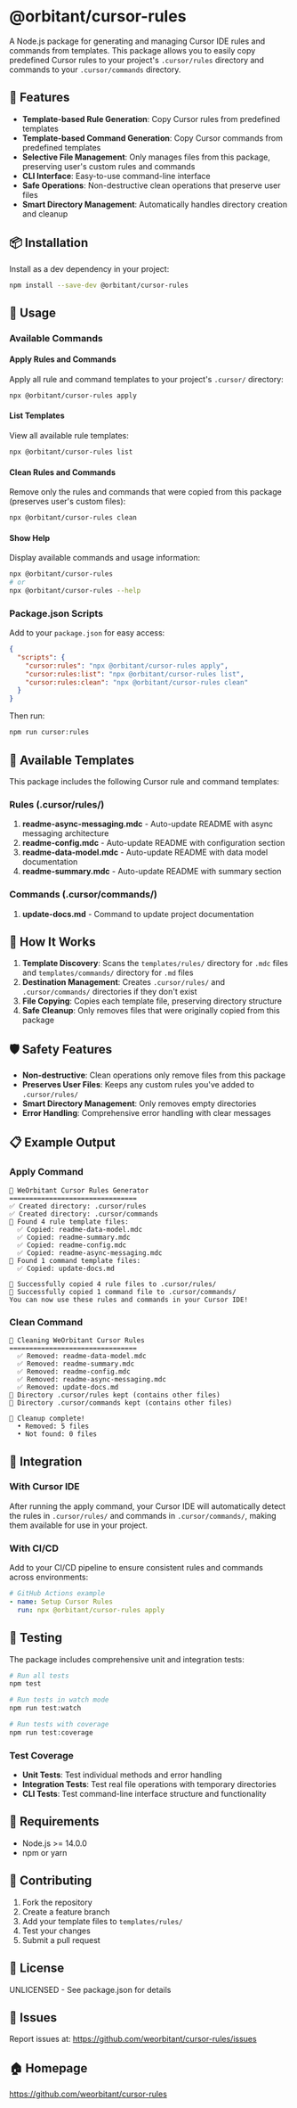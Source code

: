 # @orbitant/cursor-rules

A Node.js package for generating and managing Cursor IDE rules and commands from templates. This package allows you to easily copy predefined Cursor rules to your project's `.cursor/rules` directory and commands to your `.cursor/commands` directory.

## 🚀 Features

- **Template-based Rule Generation**: Copy Cursor rules from predefined templates
- **Template-based Command Generation**: Copy Cursor commands from predefined templates
- **Selective File Management**: Only manages files from this package, preserving user's custom rules and commands
- **CLI Interface**: Easy-to-use command-line interface
- **Safe Operations**: Non-destructive clean operations that preserve user files
- **Smart Directory Management**: Automatically handles directory creation and cleanup

## 📦 Installation

Install as a dev dependency in your project:

```bash
npm install --save-dev @orbitant/cursor-rules
```

## 🎯 Usage

### Available Commands

#### Apply Rules and Commands
Apply all rule and command templates to your project's `.cursor/` directory:

```bash
npx @orbitant/cursor-rules apply
```

#### List Templates
View all available rule templates:

```bash
npx @orbitant/cursor-rules list
```

#### Clean Rules and Commands
Remove only the rules and commands that were copied from this package (preserves user's custom files):

```bash
npx @orbitant/cursor-rules clean
```

#### Show Help
Display available commands and usage information:

```bash
npx @orbitant/cursor-rules
# or
npx @orbitant/cursor-rules --help
```

### Package.json Scripts

Add to your `package.json` for easy access:

```json
{
  "scripts": {
    "cursor:rules": "npx @orbitant/cursor-rules apply",
    "cursor:rules:list": "npx @orbitant/cursor-rules list",
    "cursor:rules:clean": "npx @orbitant/cursor-rules clean"
  }
}
```

Then run:
```bash
npm run cursor:rules
```

## 📁 Available Templates

This package includes the following Cursor rule and command templates:

### Rules (.cursor/rules/)
1. **readme-async-messaging.mdc** - Auto-update README with async messaging architecture
2. **readme-config.mdc** - Auto-update README with configuration section
3. **readme-data-model.mdc** - Auto-update README with data model documentation
4. **readme-summary.mdc** - Auto-update README with summary section

### Commands (.cursor/commands/)
1. **update-docs.md** - Command to update project documentation

## 🔧 How It Works

1. **Template Discovery**: Scans the `templates/rules/` directory for `.mdc` files and `templates/commands/` directory for `.md` files
2. **Destination Management**: Creates `.cursor/rules/` and `.cursor/commands/` directories if they don't exist
3. **File Copying**: Copies each template file, preserving directory structure
4. **Safe Cleanup**: Only removes files that were originally copied from this package

## 🛡️ Safety Features

- **Non-destructive**: Clean operations only remove files from this package
- **Preserves User Files**: Keeps any custom rules you've added to `.cursor/rules/`
- **Smart Directory Management**: Only removes empty directories
- **Error Handling**: Comprehensive error handling with clear messages

## 📋 Example Output

### Apply Command
```
🚀 WeOrbitant Cursor Rules Generator
================================
✅ Created directory: .cursor/rules
✅ Created directory: .cursor/commands
📁 Found 4 rule template files:
  ✅ Copied: readme-data-model.mdc
  ✅ Copied: readme-summary.mdc
  ✅ Copied: readme-config.mdc
  ✅ Copied: readme-async-messaging.mdc
📁 Found 1 command template files:
  ✅ Copied: update-docs.md

🎉 Successfully copied 4 rule files to .cursor/rules/
🎉 Successfully copied 1 command file to .cursor/commands/
You can now use these rules and commands in your Cursor IDE!
```

### Clean Command
```
🧹 Cleaning WeOrbitant Cursor Rules
================================
  ✅ Removed: readme-data-model.mdc
  ✅ Removed: readme-summary.mdc
  ✅ Removed: readme-config.mdc
  ✅ Removed: readme-async-messaging.mdc
  ✅ Removed: update-docs.md
📁 Directory .cursor/rules kept (contains other files)
📁 Directory .cursor/commands kept (contains other files)

🎉 Cleanup complete!
  • Removed: 5 files
  • Not found: 0 files
```

## 🔗 Integration

### With Cursor IDE

After running the apply command, your Cursor IDE will automatically detect the rules in `.cursor/rules/` and commands in `.cursor/commands/`, making them available for use in your project.

### With CI/CD

Add to your CI/CD pipeline to ensure consistent rules and commands across environments:

```yaml
# GitHub Actions example
- name: Setup Cursor Rules
  run: npx @orbitant/cursor-rules apply
```

## 🧪 Testing

The package includes comprehensive unit and integration tests:

```bash
# Run all tests
npm test

# Run tests in watch mode
npm run test:watch

# Run tests with coverage
npm run test:coverage
```

### Test Coverage

- **Unit Tests**: Test individual methods and error handling
- **Integration Tests**: Test real file operations with temporary directories
- **CLI Tests**: Test command-line interface structure and functionality

## 📝 Requirements

- Node.js >= 14.0.0
- npm or yarn

## 🤝 Contributing

1. Fork the repository
2. Create a feature branch
3. Add your template files to `templates/rules/`
4. Test your changes
5. Submit a pull request

## 📄 License

UNLICENSED - See package.json for details

## 🐛 Issues

Report issues at: https://github.com/weorbitant/cursor-rules/issues

## 🏠 Homepage

https://github.com/weorbitant/cursor-rules

